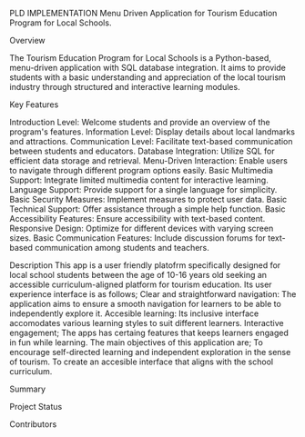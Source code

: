 PLD IMPLEMENTATION
Menu Driven Application for Tourism Education Program for Local Schools.


Overview

The Tourism Education Program for Local Schools is a Python-based, menu-driven application with SQL database integration. It aims to provide students with a basic understanding and appreciation of the local tourism industry through structured and interactive learning modules.


Key Features

Introduction Level: Welcome students and provide an overview of the program's features.
Information Level: Display details about local landmarks and attractions.
Communication Level: Facilitate text-based communication between students and educators.
Database Integration: Utilize SQL for efficient data storage and retrieval.
Menu-Driven Interaction: Enable users to navigate through different program options easily.
Basic Multimedia Support: Integrate limited multimedia content for interactive learning.
Language Support: Provide support for a single language for simplicity.
Basic Security Measures: Implement measures to protect user data.
Basic Technical Support: Offer assistance through a simple help function.
Basic Accessibility Features: Ensure accessibility with text-based content.
Responsive Design: Optimize for different devices with varying screen sizes.
Basic Communication Features: Include discussion forums for text-based communication among students and teachers.

Description
This app is a user friendly platofrm specifically designed for local school students between the age of 10-16 years old seeking an accessible curriculum-aligned platform for tourism education. Its user experience interface is as follows;
Clear and straightforward navigation: The application aims to ensure a smooth navigation for learners to be able to independently explore it.
Accesible learning: Its inclusive interface accomodates various learning styles to suit different learners.
Interactive engagement; The apps has certaing features that keeps learners engaged in fun while learning. 
The main objectives of this application are; 
To encourage self-directed learning and independent exploration in the sense of tourism.
To create an accesible interface that aligns with the school curriculum.


Summary

Project Status

Contributors

